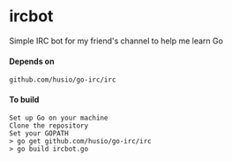ircbot
======

Simple IRC bot for my friend's channel to help me learn Go

#### Depends on
    github.com/husio/go-irc/irc

#### To build
    Set up Go on your machine
    Clone the repository
    Set your GOPATH
    > go get github.com/husio/go-irc/irc
    > go build ircbot.go
    

